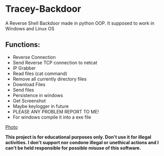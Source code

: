 # Tracey-Backdoor
A Reverse Shell Backdoor made in python OOP.
It supposed to work in Windows and Linux OS

## Functions:
* Reverse Connection
* Send Reverse TCP connection to netcat
* IP Grabber
* Read files (cat command)
* Remove all currently directory files
* Download Files
* Send files
* Persistence in windows
* Get Screenshot
* Maybe keylogger in future
* PLEASE ANY PROBLEM REPORT TO ME!
* For windows compile it into a exe file


[Photo](https://cdn.discordapp.com/attachments/876919540682989609/900477242616979526/unknown.png)


**This project is for educational purposes only. Don't use it for illegal activities. I don't support nor condone illegal or unethical actions and I can't be held responsible for possible misuse of this software.**
